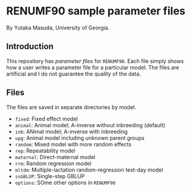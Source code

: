 RENUMF90 sample parameter files
===============================

By Yutaka Masuda, University of Georgia.

Introduction
------------

This repository has *parameter files* for `RENUMF90`.
Each file simply shows how a user writes a parameter file for a particular model.
The files are artificial and I do not guarantee the quality of the data.

Files
-----

The files are saved in separate directories by model.

- `fixed`: Fixed effect model
- `animal`: Animal model; A-inverse without inbreeding (default)
- `inb`: ANimal model; A-inverse with inbreeding
- `upg`: Animal model including unknown parent groups
- `random`: Mixed model with more random effects
- `rep`: Repeatability model
- `maternal`: Direct-maternal model
- `rrm`: Random regression model
- `mltdm`: Multiple-lactation random-regression test-day model
- `ssGBLUP`: Single-step GBLUP
- `options`: SOme other options in `RENUMF90`
